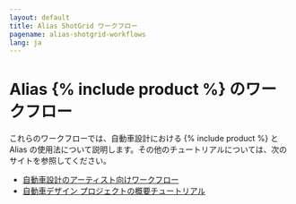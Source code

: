 ```yaml
---
layout: default
title: Alias ShotGrid ワークフロー
pagename: alias-shotgrid-workflows
lang: ja
---
```


# Alias {% include product %} のワークフロー

これらのワークフローでは、自動車設計における {% include product %} と Alias の使用法について説明します。その他のチュートリアルについては、次のサイトを参照してください。

- [自動車設計のアーティスト向けワークフロー](https://help.autodesk.com/view/SGSUB/JPN/?guid=SG_Automotive_sa_integrations_sa_artist_workflows_automotive_html)
- [自動車デザイン プロジェクトの概要チュートリアル](https://help.autodesk.com/view/SGSUB/JPN/?guid=SG_Tutorials_tu_automotive_tutorial_html)